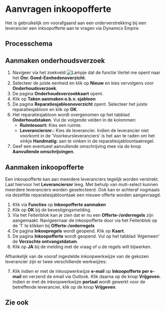 # Aanvragen inkoopofferte

Het is gebruikelijk om voorafgaand aan een orderverstrekking bij een leverancier een inkoopofferte aan te vragen via Dynamics Empire. 

## Processchema

## Aanmaken onderhoudsverzoek

1. Navigeer via het zoekveld ![Lampje dat de functie Vertel me opent](https://docs.microsoft.com/nl-NL/dynamics365/business-central/media/ui-search/search_small.png "Vertel me wat u wilt doen") naar het **Onr. Goed-Eenhedenoverzicht**.
2. Selecteer de juiste eenheid en klik op **Nieuw** en kies vervolgens voor  **Onderhoudsverzoek**.
3. De pagina **Onderhoudsverzoekkaart** opent. 
4. Klik op **Taken aanmaken o.b.v. sjabloon**
5. De pagina **Reparatiesjabloonoverzicht** opent. Selecteer het juiste reparatiesjabloon en klik op **OK**. 
6. Het reparatiesjabloon wordt overgenomen op het tabblad **Onderhoudstaken**. Vul de volgende velden in de kolommen:
	* **Ruimtesoort:** Kies een ruimte.
	* **Leveranciersnr.:** Kies de leverancier. Indien de leverancier niet voorkomt in de 'Voorkeursleveranciers' is het aan te raden om het vinkje **Handmatig:** aan te vinken in de reparatiesjabloontaakregel. 
7. Geef een eventueel aanvullende omschrijving mee via de knop **Aanvullende omschrijvingen**.

## Aanmaken inkoopofferte

Een inkoopofferte kan aan meerdere leveranciers tegelijk worden verstrekt. Laat hiervoor het **Leveranciersnr** leeg. Met behulp van muti-select kunnen meerdere leveranciers worden geselecteerd. Ook kan er achteraf nogmaals via dezelfde reparatiesjabloontaak een nieuwe offerte worden aangevraagd. 

 1. Klik via **Functies** op **Inkoopofferte aanmaken**
 2. Klik op **OK** bij de bevestigingsmelding.
 3. Via het Feitenblok kan je zien dat er nu een **Offerte-/orderregels** zijn aangemaakt. Navigeernaar de inkoopofferte door via het Feitenblok op de '1' te klikken bij **Offerte-/orderregels**
 4. De pagina **Inkoopregels** wordt geopend. Klik op **Kaart**. 
 5. De pagina **Inkoopofferte** wordt geopend. Vul op het tabblad 'Algemeen' de **Verzochte ontvangstdatum**. 
 6. Klik op **JA** bij de melding met de vraag of u de regels wilt bijwerken. 

Afhankelijk van de vooraf ingestelde inkoopwerkwijze van de gekozen leverancier zijn er twee verschillende werkwijzes:

 7. Klik indien er met de inkoopwerkwijze **e-mail** op **Inkoopofferte per e-mail** en verzend de email via Outlook. Klik daarna op de knop **Vrijgeven**. Indien er met de inkoopwerkwijze **portaal** wordt gewerkt voor de betreffende leverancier, klik op  de knop **Vrijgeven**.

## Zie ook


<!--stackedit_data:
eyJoaXN0b3J5IjpbLTEzMjkyMzA4OTYsMTc2Nzg0OTQ4NiwxNT
cwMDQ2MzQ0LC0xMDEwMTAyNzAwLDEzMDY5MDA0MTMsMTUxMTYy
MjQ4OV19
-->